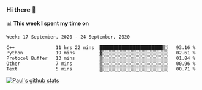### Hi there 👋

📊 **This week I spent my time on**
<!--START_SECTION:waka-->
```text
Week: 17 September, 2020 - 24 September, 2020

C++               11 hrs 22 mins  ███████████████████████▒░   93.16 % 
Python            19 mins         ▓░░░░░░░░░░░░░░░░░░░░░░░░   02.61 % 
Protocol Buffer   13 mins         ▒░░░░░░░░░░░░░░░░░░░░░░░░   01.84 % 
Other             7 mins          ▒░░░░░░░░░░░░░░░░░░░░░░░░   00.96 % 
Text              5 mins          ▒░░░░░░░░░░░░░░░░░░░░░░░░   00.71 % 
```
<!--END_SECTION:waka-->


[![Paul's github stats](https://github-readme-stats.vercel.app/api?username=mickeyouyou&theme=dracula&show_icons=true)](https://github.com/anuraghazra/github-readme-stats)
